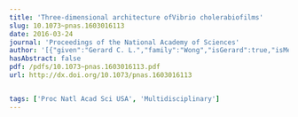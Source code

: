 ```yaml
---
title: 'Three-dimensional architecture ofVibrio cholerabiofilms'
slug: 10.1073~pnas.1603016113
date: 2016-03-24
journal: 'Proceedings of the National Academy of Sciences'
author: '[{"given":"Gerard C. L.","family":"Wong","isGerard":true,"isMember":true,"isFirst":false,"isCorresponding":false}]'
hasAbstract: false
pdf: /pdfs/10.1073~pnas.1603016113.pdf
url: http://dx.doi.org/10.1073/pnas.1603016113


tags: ['Proc Natl Acad Sci USA', 'Multidisciplinary']
---
```

<!--truncate-->